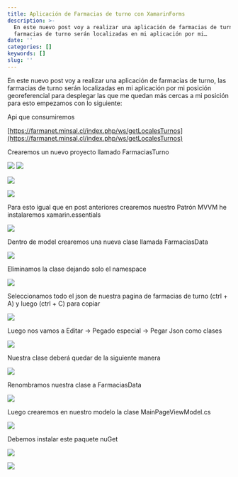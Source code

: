 ```yaml
---
title: Aplicación de Farmacias de turno con XamarinForms
description: >-
  En este nuevo post voy a realizar una aplicación de farmacias de turno, las
  farmacias de turno serán localizadas en mi aplicación por mi…
date: ''
categories: []
keywords: []
slug: ''
---
```


En este nuevo post voy a realizar una aplicación de farmacias de turno, las farmacias de turno serán localizadas en mi aplicación por mi posición georeferencial para desplegar las que me quedan más cercas a mi posición para esto empezamos con lo siguiente:

Api que consumiremos

[https://farmanet.minsal.cl/index.php/ws/getLocalesTurnos](https://farmanet.minsal.cl/index.php/ws/getLocalesTurnos)

Crearemos un nuevo proyecto llamado FarmaciasTurno

![](/Users/devjaime/Documents/blog/posts/md_1651648785637/img/1__kynPiStJC0wYIW9N5DB__Xw.png)
![](/Users/devjaime/Documents/blog/posts/md_1651648785637/img/1__l1ySrYlmDy3__4NX7EuuvCg.png)

  

![](/Users/devjaime/Documents/blog/posts/md_1651648785637/img/1__PfEu4b33aLgafam0zAwCGA.png)

  

![](/Users/devjaime/Documents/blog/posts/md_1651648785637/img/1__J1Z6rGOLCd2YNyKgFsAUaA.png)

  

Para esto igual que en post anteriores crearemos nuestro Patrón MVVM he instalaremos xamarin.essentials

![](/Users/devjaime/Documents/blog/posts/md_1651648785637/img/1__33G0jYmcyJZU__fUil__uA6A.png)

Dentro de model crearemos una nueva clase llamada FarmaciasData

![](/Users/devjaime/Documents/blog/posts/md_1651648785637/img/1__oHJQwCWM5a__2WAjHARGIWw.png)

Eliminamos la clase dejando solo el namespace

![](/Users/devjaime/Documents/blog/posts/md_1651648785637/img/1__m3tZfmRpyFaGSGpqcefc2w.png)

Seleccionamos todo el json de nuestra pagina de farmacias de turno (ctrl + A) y luego (ctrl + C) para copiar

![](/Users/devjaime/Documents/blog/posts/md_1651648785637/img/1__WoYfd0MDb0AIbwp4oECB__A.png)

  

Luego nos vamos a Editar → Pegado especial → Pegar Json como clases

![](/Users/devjaime/Documents/blog/posts/md_1651648785637/img/1__y6__f33W9h4t2HjSR09rqUg.png)

Nuestra clase deberá quedar de la siguiente manera

![](/Users/devjaime/Documents/blog/posts/md_1651648785637/img/1__I4IlhT__dCwDGIsaJ2DOrAg.png)

Renombramos nuestra clase a FarmaciasData

![](/Users/devjaime/Documents/blog/posts/md_1651648785637/img/1__IcFDeM7etZeMr8aQFWQ4lQ.png)

Luego crearemos en nuestro modelo la clase MainPageViewModel.cs 

![](/Users/devjaime/Documents/blog/posts/md_1651648785637/img/1__osp1iDT2u5dGquNL9iy75A.png)

  

  

Debemos instalar este paquete nuGet

![](/Users/devjaime/Documents/blog/posts/md_1651648785637/img/1__U1N6JlGirWFftegDM3GV8Q.png)

  

  

![](/Users/devjaime/Documents/blog/posts/md_1651648785637/img/1__8tEfFr7eANV7hQNIcz__8hg.png)